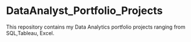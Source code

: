 # DataAnalyst_Portfolio_Projects
This repository contains my Data Analytics portfolio projects ranging from SQL,Tableau, Excel.
